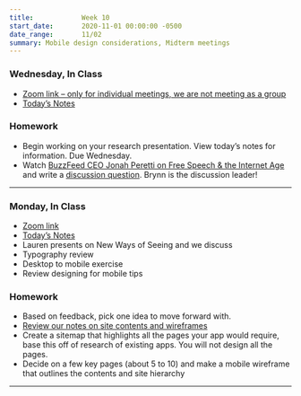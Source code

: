 ```yaml
---
title:            Week 10
start_date:       2020-11-01 00:00:00 -0500
date_range:       11/02
summary: Mobile design considerations, Midterm meetings
---
```


### Wednesday, In Class

- [Zoom link – only for individual meetings, we are not meeting as a group](https://zoom.us/j/7047994536?pwd=RThBZ0oyWHd5M2RZcmFNQUVwUFJHUT09)
- [Today&rsquo;s Notes](https://paper.dropbox.com/doc/Penn-Week-10-Midterm-Meetings--A~wTl8iAdF61YR_MaHZTvhtNAQ-tVzyQXNVKJZjk0PZtFFll)



### Homework
- Begin working on your research presentation. View today&rsquo;s notes for information. Due Wednesday.
- Watch [BuzzFeed CEO Jonah Peretti on Free Speech & the Internet Age](https://www.pbs.org/wnet/amanpour-and-company/video/buzzfeed-ceo-jonah-peretti-on-free-speech-the-internet-age/) and write a [discussion question](https://paper.dropbox.com/doc/UPenn-Art-of-Web-F20-Reading-Reflections--A~zGPSMmXjciVTGdagBtyVYOAQ-RLgJeYS8OrsbvUNYrsRRT). Brynn is the discussion leader!


--- 

### Monday, In Class

- [Zoom link](https://zoom.us/j/7047994536?pwd=RThBZ0oyWHd5M2RZcmFNQUVwUFJHUT09)
- [Today&rsquo;s Notes](https://paper.dropbox.com/doc/Penn-Week-10--A~qN7Fz9FJIh_sg48n8fjdgOAQ-dZG8h7chnUhqO4HWUA407)
- Lauren presents on New Ways of Seeing and we discuss
- Typography review
- Desktop to mobile exercise
- Review designing for mobile tips

### Homework
- Based on feedback, pick one idea to move forward with.
- [Review our notes on site contents and wireframes](https://paper.dropbox.com/doc/Penn-Week-6--A~qrp_s9H8ucFzv4ekp4LWq6AQ-LijAaLYYorw81oym3k3eI)
- Create a sitemap that highlights all the pages your app would require, base this off of research of existing apps. You will not design all the pages.
- Decide on a few key pages (about 5 to 10) and make a mobile wireframe that outlines the contents and site hierarchy

---
